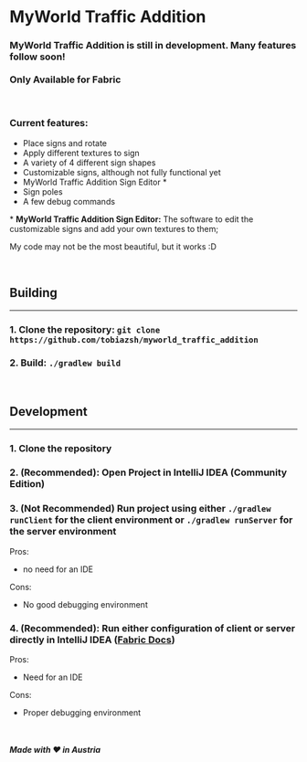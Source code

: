 # MyWorld Traffic Addition

### **MyWorld Traffic Addition is still in development. Many features follow soon! <br /> <br /> Only Available for Fabric**

<br />

### **Current features:**
 - Place signs and rotate
 - Apply different textures to sign
 - A variety of 4 different sign shapes
 - Customizable signs, although not fully functional yet
 - MyWorld Traffic Addition Sign Editor *
 - Sign poles
 - A few debug commands

\* **MyWorld Traffic Addition Sign Editor:** The software to edit the customizable signs and add your own textures to them;

My code may not be the most beautiful, but it works :D

<br />

## Building
***
### 1. Clone the repository: `git clone https://github.com/tobiazsh/myworld_traffic_addition`
### 2. Build: `./gradlew build`

<br />

## Development
***
### 1. Clone the repository
### 2. (Recommended): Open Project in IntelliJ IDEA (Community Edition)
### 3. (Not Recommended) Run project using either `./gradlew runClient` for the client environment or `./gradlew runServer` for the server environment
Pros:
- no need for an IDE

Cons:
- No good debugging environment

### 4. (Recommended): Run either configuration of client or server directly in IntelliJ IDEA ([Fabric Docs](https://docs.fabricmc.net/develop/getting-started/launching-the-game#launch-profiles))
Pros:
- Need for an IDE

Cons:
- Proper debugging environment

<br /><br />
***Made with ❤️ in Austria***